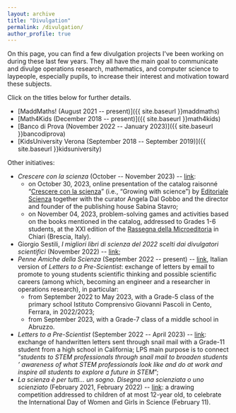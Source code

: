 ```yaml
---
layout: archive
title: "Divulgation"
permalink: /divulgation/
author_profile: true
---
```


On this page, you can find a few divulgation projects I've been working on during these last few years. They all have the main goal to communicate and divulge operations research, mathematics, and computer science to laypeople, especially pupils, to increase their interest and motivation toward these subjects.

Click on the titles below for further details.

- [MaddMaths! (August 2021 -- present)]({{ site.baseurl }}maddmaths)
- [Math4Kids (December 2018 -- present)]({{ site.baseurl }}math4kids)
- [Banco di Prova (November 2022 -- January 2023)]({{ site.baseurl }}bancodiprova)
- [KidsUniversity Verona (September 2018 -- September 2019)]({{ site.baseurl }}kidsuniversity)

Other initiatives:
- *Crescere con la scienza* (October -- November 2023) -- [link](https://opac.provincia.brescia.it/library/chiari/crescere-con-la-scienza/):
  - on October 30, 2023, online presentation of the catalog raisonné “[Crescere con la scienza](https://www.editorialescienza.it/it/evento/-crescere-con-la-scienza--il-catalogo-ragionato-per-i-30-anni-di-editoriale-scienza.htm)” (i.e., “Growing with science”) by [Editoriale Scienza](https://www.editorialescienza.it/) together with the curator Angela Dal Gobbo and the director and founder of the publishing house Sabina Stavro;
  - on November 04, 2023, problem-solving games and activities based on the books mentioned in the catalog, addressed to Grades 1-6 students, at the XXI edition of the [Rassegna della Microeditoria](https://www.microeditoria.it) in Chiari (Brescia, Italy).
- Giorgio Sestili, *I migliori libri di scienza del 2022 scelti dai divulgatori scientifici* (November 2022) -- [link](https://www.giorgiosestili.it/migliori-libri-divulgazione-scienza-2022/);
- *Penne Amiche della Scienza* (September 2022 -- present) -- [link](https://sites.google.com/view/penne-amiche-della-scienza), Italian version of *Letters to a Pre-Scientist*: exchange of letters by email to promote to young students scientific thinking and possible scientific careers (among which, becoming an engineer and a researcher in operations research), in particular:
  - from September 2022 to May 2023, with a Grade-5 class of the primary school Istituto Comprensivo Giovanni Pascoli in Cento, Ferrara, in 2022/2023;
  - from September 2023, with a Grade-7 class of a middle school in Abruzzo.
- *Letters to a Pre-Scientist* (September 2022 -- April 2023) -- [link](https://prescientist.org): exchange of handwritten letters sent through snail mail with a Grade-11 student from a high school in California; LPS main purpose is to connect “*students to STEM professionals through snail mail to broaden students ’ awareness of what STEM professionals look like and do at work and inspire all students to explore a future in STEM*”;
- *La scienza è per tutti... un sogno. Disegna una scienziata o uno scienziato* (February 2021, February 2022) -- [link](https://opac.provincia.brescia.it/library/chiari/concorso-creativo-la-scienza-e-per-tutti/): a drawing competition addressed to children of at most 12-year old, to celebrate the International Day of Women and Girls in Science (February 11).
